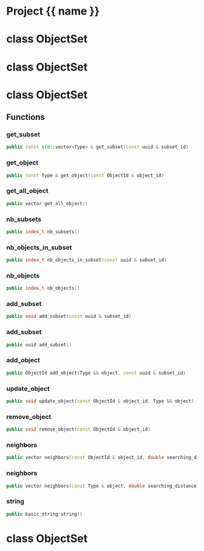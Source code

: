 <script setup>
import {useRoute} from 'vitepress'
const {path} = useRoute()
const tokens = path.split('/')
const words = tokens[2].split('-');
for (let i = 0; i < words.length; i++) {
    words[i] = words[i].charAt(0).toUpperCase() + words[i].slice(1);
    words[i] = words[i].replace('geode', 'Geode')
}
const name = words.join('-');
</script>
# Project {{ name }}

# class ObjectSet


# class ObjectSet


# class ObjectSet


## Functions

### get_subset

```cpp
public const std::vector<Type> & get_subset(const uuid & subset_id)
```


### get_object

```cpp
public const Type & get_object(const ObjectId & object_id)
```


### get_all_object

```cpp
public vector get_all_object()
```


### nb_subsets

```cpp
public index_t nb_subsets()
```


### nb_objects_in_subset

```cpp
public index_t nb_objects_in_subset(const uuid & subset_id)
```


### nb_objects

```cpp
public index_t nb_objects()
```


### add_subset

```cpp
public void add_subset(const uuid & subset_id)
```


### add_subset

```cpp
public uuid add_subset()
```


### add_object

```cpp
public ObjectId add_object(Type && object, const uuid & subset_id)
```


### update_object

```cpp
public void update_object(const ObjectId & object_id, Type && object)
```


### remove_object

```cpp
public void remove_object(const ObjectId & object_id)
```


### neighbors

```cpp
public vector neighbors(const ObjectId & object_id, double searching_distance)
```


### neighbors

```cpp
public vector neighbors(const Type & object, double searching_distance)
```


### string

```cpp
public basic_string string()
```




# class ObjectSet


